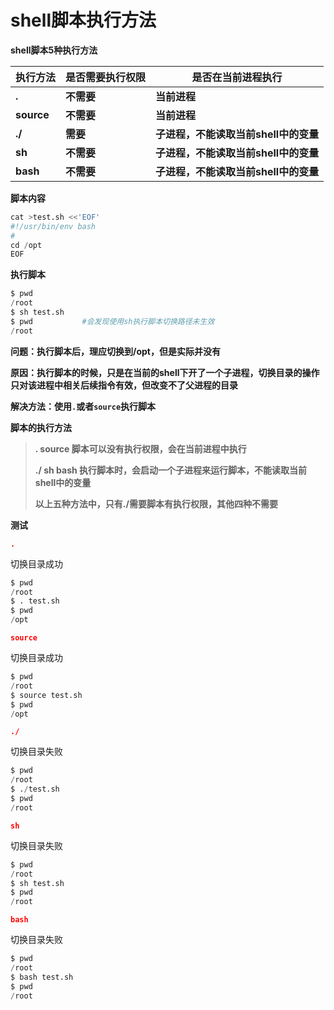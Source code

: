 # shell脚本执行方法



**shell脚本5种执行方法**

| **执行方法** | **是否需要执行权限** | **是否在当前进程执行**                |
| ------------ | -------------------- | ------------------------------------- |
| **.**        | **不需要**           | **当前进程**                          |
| **source**   | **不需要**           | **当前进程**                          |
| **./**       | **需要**             | **子进程，不能读取当前shell中的变量** |
| **sh**       | **不需要**           | **子进程，不能读取当前shell中的变量** |
| **bash**     | **不需要**           | **子进程，不能读取当前shell中的变量** |



**脚本内容**

```python
cat >test.sh <<'EOF'
#!/usr/bin/env bash
#
cd /opt
EOF
```



**执行脚本**

```python
$ pwd
/root
$ sh test.sh
$ pwd			#会发现使用sh执行脚本切换路径未生效
/root
```



**问题：执行脚本后，理应切换到/opt，但是实际并没有**



**原因：执行脚本的时候，只是在当前的shell下开了一个子进程，切换目录的操作只对该进程中相关后续指令有效，但改变不了父进程的目录**



**解决方法：使用`.`或者`source`执行脚本**



**脚本的执行方法**

> **.  source 脚本可以没有执行权限，会在当前进程中执行**
>
> **./  sh  bash  执行脚本时，会启动一个子进程来运行脚本，不能读取当前shell中的变量**
>
> **以上五种方法中，只有./需要脚本有执行权限，其他四种不需要**





**测试**

**<span style=color:red>`.`</span>**

切换目录成功

```python
$ pwd
/root
$ . test.sh
$ pwd
/opt
```



**<span style=color:red>`source`</span>**

切换目录成功

```python
$ pwd
/root
$ source test.sh
$ pwd
/opt
```





**<span style=color:red>`./`</span>**

切换目录失败

```python
$ pwd
/root
$ ./test.sh
$ pwd
/root
```





**<span style=color:red>`sh`</span>**

切换目录失败

```python
$ pwd
/root
$ sh test.sh
$ pwd
/root
```



**<span style=color:red>`bash`</span>**

切换目录失败

```python
$ pwd
/root
$ bash test.sh
$ pwd
/root
```

